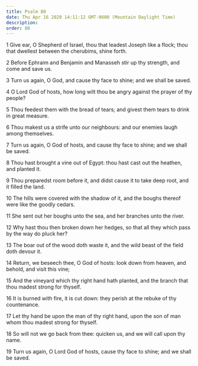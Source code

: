 ```yaml
---
title: Psalm 80
date: Thu Apr 16 2020 14:11:12 GMT-0600 (Mountain Daylight Time)
description: 
order: 80
---
```


<p>
  1 Give ear, O Shepherd of Israel, thou that leadest Joseph like a flock; thou
  that dwellest between the cherubims, shine forth.
</p>
<p>
  2 Before Ephraim and Benjamin and Manasseh stir up thy strength, and come and
  save us.
</p>
<span></span>
<p>
  3 Turn us again, O God, and cause thy face to shine; and we shall be saved.
</p>
<p>
  4 O Lord God of hosts, how long wilt thou be angry against the prayer of thy
  people?
</p>
<p>
  5 Thou feedest them with the bread of tears; and givest them tears to drink in
  great measure.
</p>
<p>
  6 Thou makest us a strife unto our neighbours: and our enemies laugh among
  themselves.
</p>
<p>
  7 Turn us again, O God of hosts, and cause thy face to shine; and we shall be
  saved.
</p>
<p>
  8 Thou hast brought a vine out of Egypt: thou hast cast out the heathen, and
  planted it.
</p>
<p>
  9 Thou preparedst room before it, and didst cause it to take deep root, and it
  filled the land.
</p>
<p>
  10 The hills were covered with the shadow of it, and the boughs thereof were
  like the goodly cedars.
</p>
<p>11 She sent out her boughs unto the sea, and her branches unto the river.</p>
<p>
  12 Why hast thou then broken down her hedges, so that all they which pass by
  the way do pluck her?
</p>
<p>
  13 The boar out of the wood doth waste it, and the wild beast of the field
  doth devour it.
</p>
<p>
  14 Return, we beseech thee, O God of hosts: look down from heaven, and behold,
  and visit this vine;
</p>
<p>
  15 And the vineyard which thy right hand hath planted, and the branch that
  thou madest strong for thyself.
</p>
<p>
  16 It is burned with fire, it is cut down: they perish at the rebuke of thy
  countenance.
</p>
<p>
  17 Let thy hand be upon the man of thy right hand, upon the son of man whom
  thou madest strong for thyself.
</p>
<p>
  18 So will not we go back from thee: quicken us, and we will call upon thy
  name.
</p>
<p>
  19 Turn us again, O Lord God of hosts, cause thy face to shine; and we shall
  be saved.
</p>
